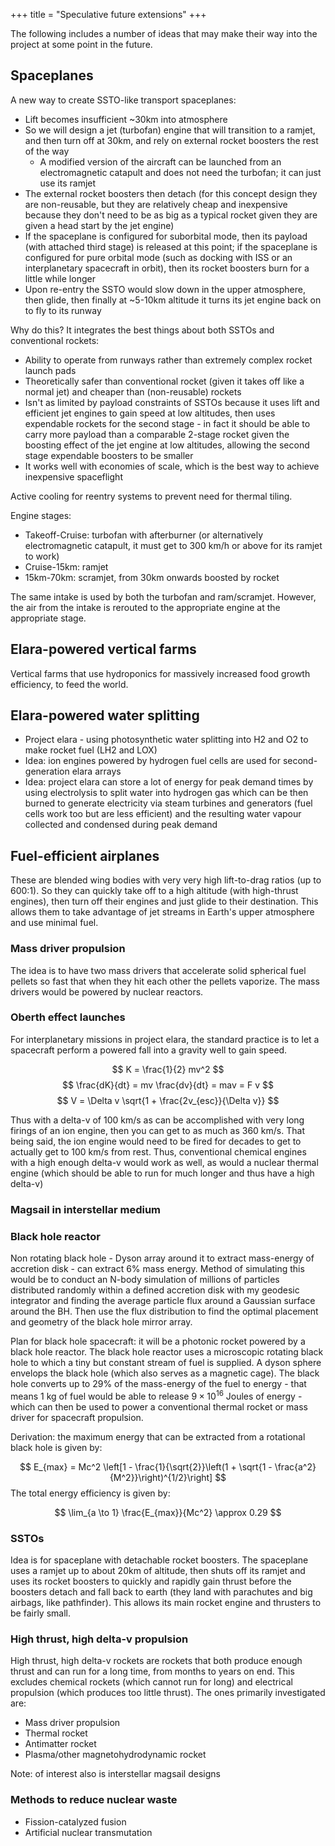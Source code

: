 +++
title = "Speculative future extensions"
+++

The following includes a number of ideas that may make their way into the project at some point in the future.

## Spaceplanes

A new way to create SSTO-like transport spaceplanes:

- Lift becomes insufficient ~30km into atmosphere
- So we will design a jet (turbofan) engine that will transition to a ramjet, and then turn off at 30km, and rely on external rocket boosters the rest of the way
	- A modified version of the aircraft can be launched from an electromagnetic catapult and does not need the turbofan; it can just use its ramjet
- The external rocket boosters then detach (for this concept design they are non-reusable, but they are relatively cheap and inexpensive because they don't need to be as big as a typical rocket given they are given a head start by the jet engine)
- If the spaceplane is configured for suborbital mode, then its payload (with attached third stage) is released at this point; if the spaceplane is configured for pure orbital mode (such as docking with ISS or an interplanetary spacecraft in orbit), then its rocket boosters burn for a little while longer
- Upon re-entry the SSTO would slow down in the upper atmosphere, then glide, then finally at ~5-10km altitude it turns its jet engine back on to fly to its runway

Why do this? It integrates the best things about both SSTOs and conventional rockets:

- Ability to operate from runways rather than extremely complex rocket launch pads
- Theoretically safer than conventional rocket (given it takes off like a normal jet) and cheaper than (non-reusable) rockets
- Isn't as limited by payload constraints of SSTOs because it uses lift and efficient jet engines to gain speed at low altitudes, then uses expendable rockets for the second stage - in fact it should be able to carry more payload than a comparable 2-stage rocket given the boosting effect of the jet engine at low altitudes, allowing the second stage expendable boosters to be smaller
- It works well with economies of scale, which is the best way to achieve inexpensive spaceflight

Active cooling for reentry systems to prevent need for thermal tiling.

Engine stages:

- Takeoff-Cruise: turbofan with afterburner (or alternatively electromagnetic catapult, it must get to 300 km/h or above for its ramjet to work)
- Cruise-15km: ramjet
- 15km-70km: scramjet, from 30km onwards boosted by rocket

The same intake is used by both the turbofan and ram/scramjet. However, the air from the intake is rerouted to the appropriate engine at the appropriate stage.

## Elara-powered vertical farms

Vertical farms that use hydroponics for massively increased food growth efficiency, to feed the world.

## Elara-powered water splitting

- Project elara - using photosynthetic water splitting into H2 and O2 to make rocket fuel (LH2 and LOX)
- Idea: ion engines powered by hydrogen fuel cells are used for second-generation elara arrays
- Idea: project elara can store a lot of energy for peak demand times by using electrolysis to split water into hydrogen gas which can be then burned to generate electricity via steam turbines and generators (fuel cells work too but are less efficient) and the resulting water vapour collected and condensed during peak demand

## Fuel-efficient airplanes

These are blended wing bodies with very very high lift-to-drag ratios (up to 600:1). So they can quickly take off to a high altitude (with high-thrust engines), then turn off their engines and just glide to their destination. This allows them to take advantage of jet streams in Earth's upper atmosphere and use minimal fuel.

### Mass driver propulsion

The idea is to have two mass drivers that accelerate solid spherical fuel pellets so fast that when they hit each other the pellets vaporize. The mass drivers would be powered by nuclear reactors.

### Oberth effect launches

For interplanetary missions in project elara, the standard practice is to let a spacecraft perform a powered fall into a gravity well to gain speed.

$$
K = \frac{1}{2} mv^2
$$
$$
\frac{dK}{dt} = mv \frac{dv}{dt} = mav = F v
$$
$$
V = \Delta v \sqrt{1 + \frac{2v_{esc}}{\Delta v}}
$$

Thus with a delta-v of 100 km/s as can be accomplished with very long firings of an ion engine, then you can get to as much as 360 km/s. That being said, the ion engine would need to be fired for decades to get to actually get to 100 km/s from rest. Thus, conventional chemical engines with a high enough delta-v would work as well, as would a nuclear thermal engine (which should be able to run for much longer and thus have a high delta-v)
### Magsail in interstellar medium

### Black hole reactor

Non rotating black hole - Dyson array around it to extract mass-energy of accretion disk - can extract 6% mass energy. Method of simulating this would be to conduct an N-body simulation of millions of particles distributed randomly within a defined accretion disk with my geodesic integrator and finding the average particle flux around a Gaussian surface around the BH. Then use the flux distribution to find the optimal placement and geometry of the black hole mirror array.

Plan for black hole spacecraft: it will be a photonic rocket powered by a black hole reactor. The black hole reactor uses a microscopic rotating black hole to which a tiny but constant stream of fuel is supplied. A dyson sphere envelops the black hole (which also serves as a magnetic cage). The black hole converts up to 29% of the mass-energy of the fuel to energy - that means 1 kg of fuel would be able to release $9 \times 10^{16}$ Joules of energy - which can then be used to power a conventional thermal rocket or mass driver for spacecraft propulsion.

Derivation: the maximum energy that can be extracted from a rotational black hole is given by:

$$
E_{max} = Mc^2 \left[1 - \frac{1}{\sqrt{2}}\left(1 + \sqrt{1 - \frac{a^2}{M^2}}\right)^{1/2}\right]
$$
The total energy efficiency is given by:

$$
\lim_{a \to 1} \frac{E_{max}}{Mc^2} \approx 0.29
$$

### SSTOs

Idea is for spaceplane with detachable rocket boosters. The spaceplane uses a ramjet up to about 20km of altitude, then shuts off its ramjet and uses its rocket boosters to quickly and rapidly gain thrust before the boosters detach and fall back to earth (they land with parachutes and big airbags, like pathfinder). This allows its main rocket engine and thrusters to be fairly small.

### High thrust, high delta-v propulsion

High thrust, high delta-v rockets are rockets that both produce enough thrust and can run for a long time, from months to years on end. This excludes chemical rockets (which cannot run for long) and electrical propulsion (which produces too little thrust). The ones primarily investigated are:

- Mass driver propulsion
- Thermal rocket
- Antimatter rocket
- Plasma/other magnetohydrodynamic rocket

Note: of interest also is interstellar magsail designs

### Methods to reduce nuclear waste

- Fission-catalyzed fusion
- Artificial nuclear transmutation
